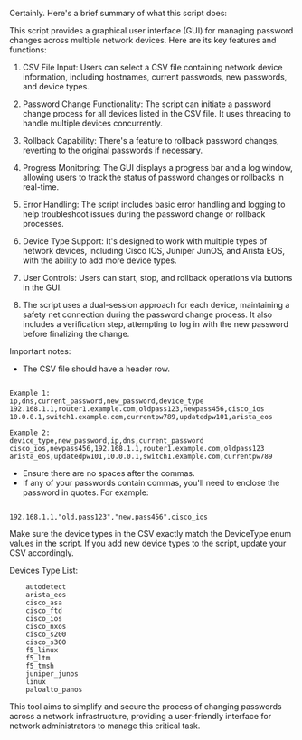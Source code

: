 Certainly. Here's a brief summary of what this script does:

This script provides a graphical user interface (GUI) for managing password changes across multiple network devices. Here are its key features and functions:

1. CSV File Input: Users can select a CSV file containing network device information, including hostnames, current passwords, new passwords, and device types.

2. Password Change Functionality: The script can initiate a password change process for all devices listed in the CSV file. It uses threading to handle multiple devices concurrently.

3. Rollback Capability: There's a feature to rollback password changes, reverting to the original passwords if necessary.

4. Progress Monitoring: The GUI displays a progress bar and a log window, allowing users to track the status of password changes or rollbacks in real-time.

5. Error Handling: The script includes basic error handling and logging to help troubleshoot issues during the password change or rollback processes.

6. Device Type Support: It's designed to work with multiple types of network devices, including Cisco IOS, Juniper JunOS, and Arista EOS, with the ability to add more device types.

7. User Controls: Users can start, stop, and rollback operations via buttons in the GUI.

8. The script uses a dual-session approach for each device, maintaining a safety net connection during the password change process. It also includes a verification step, attempting to log in with the new password before finalizing the change.


Important notes:

- The CSV file should have a header row.

```

Example 1:
ip,dns,current_password,new_password,device_type
192.168.1.1,router1.example.com,oldpass123,newpass456,cisco_ios
10.0.0.1,switch1.example.com,currentpw789,updatedpw101,arista_eos

Example 2:
device_type,new_password,ip,dns,current_password
cisco_ios,newpass456,192.168.1.1,router1.example.com,oldpass123
arista_eos,updatedpw101,10.0.0.1,switch1.example.com,currentpw789
```

- Ensure there are no spaces after the commas.
- If any of your passwords contain commas, you'll need to enclose the password in quotes. For example:

```

192.168.1.1,"old,pass123","new,pass456",cisco_ios
```

Make sure the device types in the CSV exactly match the DeviceType enum values in the script. If you add new device types to the script, update your CSV accordingly.

Devices Type List:
```
    autodetect
    arista_eos
    cisco_asa
    cisco_ftd
    cisco_ios
    cisco_nxos
    cisco_s200
    cisco_s300
    f5_linux
    f5_ltm
    f5_tmsh
    juniper_junos
    linux
    paloalto_panos
```


This tool aims to simplify and secure the process of changing passwords across a network infrastructure, providing a user-friendly interface for network administrators to manage this critical task.